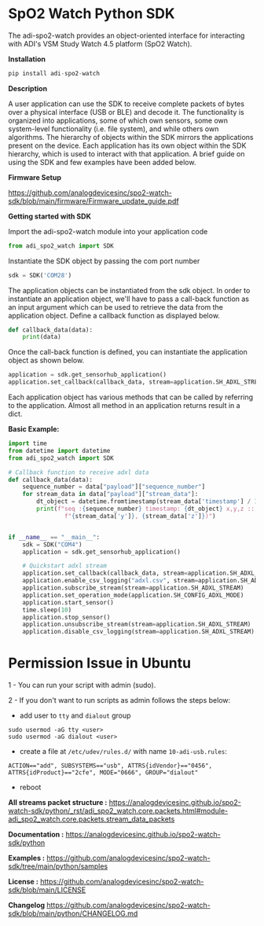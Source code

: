 # SpO2 Watch Python SDK

The adi-spo2-watch provides an object-oriented interface for interacting with ADI's VSM Study Watch 4.5 platform (SpO2 Watch).

**Installation**

```python
pip install adi-spo2-watch
```
**Description**

A user application can use the SDK to receive complete packets of bytes over a physical interface (USB or BLE) and
decode it. The functionality is organized into applications, some of which own sensors, some own system-level
functionality (i.e. file system), and while others own algorithms. The hierarchy of objects within the SDK mirrors the
applications present on the device. Each application has its own object within the SDK hierarchy, which is used to
interact with that application. A brief guide on using the SDK and few examples have been added below.

**Firmware Setup**

https://github.com/analogdevicesinc/spo2-watch-sdk/blob/main/firmware/Firmware_update_guide.pdf

**Getting started with SDK**

Import the adi-spo2-watch module into your application code
```python
from adi_spo2_watch import SDK
```
Instantiate the SDK object by passing the com port number
```python
sdk = SDK('COM28')
```
The application objects can be instantiated from the sdk object. In order to instantiate an application object, we'll
have to pass a call-back function as an input argument which can be used to retrieve the data from the application
object. Define a callback function as displayed below.
```python
def callback_data(data):
    print(data)
```
Once the call-back function is defined, you can instantiate the application object as shown below.
```python
application = sdk.get_sensorhub_application()
application.set_callback(callback_data, stream=application.SH_ADXL_STREAM)
```
Each application object has various methods that can be called by referring to the application. Almost all method in 
an application returns result in a dict.


**Basic Example:**

```python
import time
from datetime import datetime
from adi_spo2_watch import SDK

# Callback function to receive adxl data
def callback_data(data):
    sequence_number = data["payload"]["sequence_number"]
    for stream_data in data["payload"]["stream_data"]:
        dt_object = datetime.fromtimestamp(stream_data['timestamp'] / 1000)  # convert timestamp from ms to sec.
        print(f"seq :{sequence_number} timestamp: {dt_object} x,y,z :: ({stream_data['x']}, "
                f"{stream_data['y']}, {stream_data['z']})")


if __name__ == "__main__":
    sdk = SDK("COM4")
    application = sdk.get_sensorhub_application()

    # Quickstart adxl stream
    application.set_callback(callback_data, stream=application.SH_ADXL_STREAM)
    application.enable_csv_logging("adxl.csv", stream=application.SH_ADXL_STREAM) # Logging adxl data to csv file
    application.subscribe_stream(stream=application.SH_ADXL_STREAM)
    application.set_operation_mode(application.SH_CONFIG_ADXL_MODE)
    application.start_sensor()
    time.sleep(10)
    application.stop_sensor()
    application.unsubscribe_stream(stream=application.SH_ADXL_STREAM)
    application.disable_csv_logging(stream=application.SH_ADXL_STREAM)
```

# Permission Issue in Ubuntu

1 - You can run your script with admin (sudo).

2 - If you don't want to run scripts as admin follows the steps below:

- add user to `tty` and `dialout` group

```
sudo usermod -aG tty <user>
sudo usermod -aG dialout <user>
```
- create a file at `/etc/udev/rules.d/` with name `10-adi-usb.rules`:
```
ACTION=="add", SUBSYSTEMS=="usb", ATTRS{idVendor}=="0456", ATTRS{idProduct}=="2cfe", MODE="0666", GROUP="dialout"
```
- reboot

**All streams packet structure :**
https://analogdevicesinc.github.io/spo2-watch-sdk/python/_rst/adi_spo2_watch.core.packets.html#module-adi_spo2_watch.core.packets.stream_data_packets

**Documentation :**
https://analogdevicesinc.github.io/spo2-watch-sdk/python

**Examples :**
https://github.com/analogdevicesinc/spo2-watch-sdk/tree/main/python/samples

**License :**
https://github.com/analogdevicesinc/spo2-watch-sdk/blob/main/LICENSE

**Changelog**
https://github.com/analogdevicesinc/spo2-watch-sdk/blob/main/python/CHANGELOG.md

